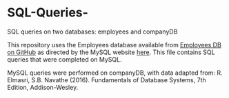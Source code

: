 # SQL-Queries-
SQL queries on two databases: employees and companyDB

This repository uses the Employees database available from [Employees DB on GitHub](https://github.com/datacharmer/test_db) as directed by the MySQL website [here](https://dev.mysql.com/doc/employee/en/employees-installation.html). This file contains SQL queries that were completed on MySQL. 

MySQL queries were performed on companyDB, with data adapted from: R. Elmasri, S.B. Navathe (2016). Fundamentals of Database Systems, 7th Edition, Addison-Wesley. 
